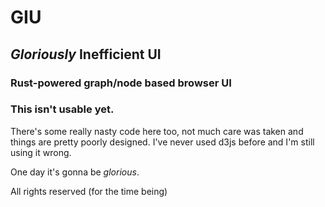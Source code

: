 # GIU
## *Gloriously* Inefficient UI

### Rust-powered graph/node based browser UI

### **This isn't usable yet.**

There's some really nasty code here too, not much care was taken and things are pretty poorly designed. I've never used d3js before and I'm still using it wrong.

One day it's gonna be *glorious*.

All rights reserved (for the time being)
